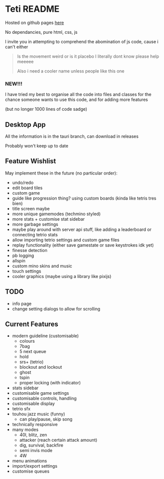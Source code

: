 # Teti README

Hosted on github pages [here](https://titanplayz100.github.io/teti/)

No dependancies, pure html, css, js

I invite you in attempting to comprehend the abomination of js code, cause i can't either

> Is the movement weird or is it placebo I literally dont know please help meeeee
>
> Also i need a cooler name unless people like this one


### NEW!!!

I have tried my best to organise all the code into files and classes for the chance someone wants to use this code, and for adding more features

(but no longer 1000 lines of code sadge)

## Desktop App
All the information is in the tauri branch, can download in releases

Probably won't keep up to date

## Feature Wishlist

May implement these in the future (no particular order):
- undo/redo
- edit board tiles
- custom game
- guide like progression thing? using custom boards (kinda like tetris tres bien)
- title screen maybe
- more unique gamemodes (techmino styled)
- more stats + customise stat sidebar
- more garbage settings
- maybe play around with server api stuff, like adding a leaderboard or connecting tetrio stats
- allow importing tetrio settings and custom game files
- replay functionality (either save gamestate or save keystrokes idk yet)
- finesse detection
- pb logging
- allspin
- custom mino skins and music
- touch settings
- cooler graphics (maybe using a library like pixijs)

## TODO
- info page
- change setting dialogs to allow for scrolling

## Current Features

- modern guideline (customisable)
    - colours
    - 7bag
    - 5 next queue
    - hold
    - srs+ (tetrio)
    - blockout and lockout
    - ghost
    - tspin
    - proper locking (with indicator)
- stats sidebar
- customisable game settings
- customisable controls, handling
- customisable display
- tetrio sfx
- touhou jazz music (funny)
    - can play/pause, skip song
- technically responsive
- many modes
    - 40l, blitz, zen
    - attacker (reach certain attack amount)
    - dig, survival, backfire
    - semi invis mode
    - 4W
- menu animations
- import/export settings
- customise queues
